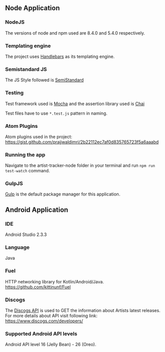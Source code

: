 ## Node Application

### NodeJS

The versions of node and npm used are 8.4.0 and 5.4.0 respectively.

### Templating engine

The project uses [Handlebars](https://handlebarsjs.com) as its templating engine.

### Semistandard JS

The JS Style followed is [SemiStandard](https://github.com/Flet/semistandard)

### Testing

Test framework used is [Mocha](https://mochajs.org) and the assertion library used is [Chai](http://chaijs.com/)

Test files have to use `*.test.js` pattern in naming.

### Atom Plugins

Atom plugins used in the project:
<https://gist.github.com/prajjwaldimri/2b22112ec7af0d835765723f5a6aaabd>

### Running the app

Navigate to the artist-tracker-node folder in your terminal and run `npm run test-watch` command.

### GulpJS

[Gulp](https://gulpjs.com/) is the default package manager for this application.

## Android Application

### IDE 

Android Studio 2.3.3 

### Language

Java

### Fuel

HTTP networking library for Kotlin/Android/Java.
<https://github.com/kittinunf/Fuel>

### Discogs

The [Discogs API](https://www.discogs.com/developers/) is used to GET the information about Artists latest releases. For more details about API visit following link:
<https://www.discogs.com/developers/>

### Supported Android API levels

Android API level 16 (Jelly Bean) - 26 (Oreo).


